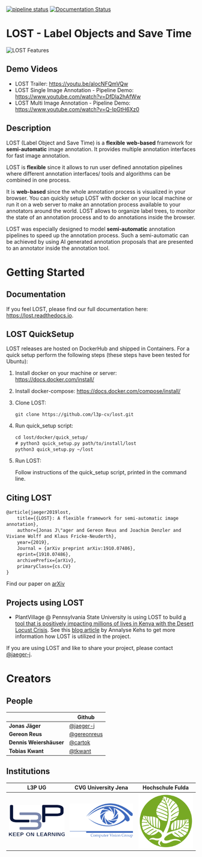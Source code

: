[![pipeline status](https://gitlab.com/l3p-cv/lost/badges/master/pipeline.svg)](https://gitlab.com/l3p-cv/lost/pipelines)
[![Documentation Status](https://readthedocs.org/projects/lost/badge/?version=latest)](https://lost.readthedocs.io/en/latest/?badge=latest)
# LOST - Label Objects and Save Time
![LOST Features](docs/sphinx/source/images/LOSTFeaturesIn40seconds.gif)
## Demo Videos
* LOST Trailer: https://youtu.be/alocNFQmVQw
* LOST Single Image Annotation - Pipeline Demo: https://www.youtube.com/watch?v=DfDla2hAfWw
* LOST Multi Image Annotation - Pipeline Demo: https://www.youtube.com/watch?v=Q-IpGtH6Xz0

## Description
LOST (Label Object and Save Time) is a **flexible** **web-based** framework
for **semi-automatic** image annotation.
It provides multiple annotation interfaces for fast image annotation.

LOST is **flexible** since it allows to run user defined annotation
pipelines where different
annotation interfaces/ tools and algorithms can be combined in one process.

It is **web-based** since the whole annotation process is visualized in
your browser.
You can quickly setup LOST with docker on your local machine or run it
on a web server to make an annotation process available to your
annotators around the world.
LOST allows to organize label trees, to monitor the state of an
annotation process and to do annotations inside the browser.

LOST was especially designed to model **semi-automatic** annotation
pipelines to speed up the annotation process.
Such a semi-automatic can be achieved by using AI generated annotation
proposals that are presented to an annotator inside the annotation tool.

# Getting Started

## Documentation
If you feel LOST, 
please find our full documentation here: https://lost.readthedocs.io.

## LOST QuickSetup
LOST releases are hosted on DockerHub and shipped in Containers.
For a quick setup perform the following steps (these steps have been 
tested for Ubuntu):

1. Install docker on your machine or server:
    https://docs.docker.com/install/
2. Install docker-compose:
    https://docs.docker.com/compose/install/
3. Clone LOST:
    ```
    git clone https://github.com/l3p-cv/lost.git
    ```
4. Run quick_setup script:
    ```
    cd lost/docker/quick_setup/
    # python3 quick_setup.py path/to/install/lost
    python3 quick_setup.py ~/lost
    ```
5. Run LOST:

    Follow instructions of the quick_setup script, 
    printed in the command line.


## Citing LOST
```
@article{jaeger2019lost,
    title={{LOST}: A flexible framework for semi-automatic image annotation},
    author={Jonas J\"ager and Gereon Reus and Joachim Denzler and Viviane Wolff and Klaus Fricke-Neuderth},
    year={2019},
    Journal = {arXiv preprint arXiv:1910.07486},
    eprint={1910.07486},
    archivePrefix={arXiv},
    primaryClass={cs.CV}
}
```
Find our paper on [arXiv](https://arxiv.org/abs/1910.07486)

## Projects using LOST
* PlantVillage @ Pennsylvania State University is using LOST to build [a tool that is positively impacting millions of lives in Kenya with the Desert Locust Crisis](https://news.psu.edu/story/609265/2020/02/21/research/penn-state-responds-app-aids-un-efforts-control-africas-locust). See this [blog article](https://plantvillage.psu.edu/blogposts/97-getting-lost-can-be-good) by Annalyse Kehs to get more information how LOST is utilized in the project.

If you are using LOST and like to share your project, please contact [@jaeger-j](https://github.com/jaeger-j).

# Creators
## People
|   | Github | 
|---|--------|
|**Jonas Jäger**| [@jaeger-j](https://github.com/jaeger-j) | 
|**Gereon Reus**| [@gereonreus](https://github.com/gereonreus) | 
|**Dennis Weiershäuser** | [@cartok](https://github.com/cartok) | 
|**Tobias Kwant** | [@tkwant](https://github.com/tkwant) | 


## Institutions
| L3P UG | CVG University Jena | Hochschule Fulda |
|--|--|--|
|[![L3P UG](docs/l3pug.png)](https://lost.training/) | [![CVG Uni Jena](docs/cvgjena.png)](https://www.inf-cv.uni-jena.de/) | [![Hochschule Fulda](docs/hsfd.png)](https://www.hs-fulda.de/elektrotechnik-und-informationstechnik/)
